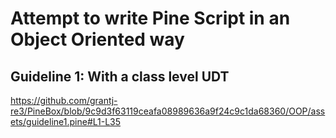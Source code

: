 # Attempt to write Pine Script in an Object Oriented way

## Guideline 1: With a class level UDT

https://github.com/grantj-re3/PineBox/blob/9c9d3f63119ceafa08989636a9f24c9c1da68360/OOP/assets/guideline1.pine#L1-L35

